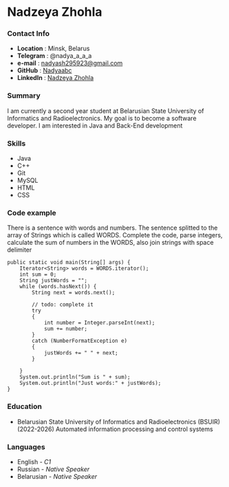 # Nadzeya Zhohla

### Contact Info

- **Location** : Minsk, Belarus
- **Telegram** : @nadya_a_a_a
- **e-mail** :  nadyash295923@gmail.com
- **GitHub** : [Nadyaabc](https://github.com/Nadyaabc)
- **LinkedIn** : [Nadzeya Zhohla](https://www.linkedin.com/in/%D0%BD%D0%B0%D0%B4%D0%B5%D0%B6%D0%B4%D0%B0-%D0%B6%D0%BE%D0%B3%D0%BB%D0%BE-ba4874271/)

### Summary
I am currently a second year student at Belarusian State University of Informatics and Radioelectronics.
My goal is to become a software developer.
I am interested in Java and Back-End development

### Skills
* Java
* C++
* Git
* MySQL
* HTML
* CSS

### Code example
There is a sentence with words and numbers. The sentence splitted to the array of Strings which is called WORDS. Complete the code, parse integers, calculate the sum of numbers in the WORDS, also join strings with space delimiter

    public static void main(String[] args) {
        Iterator<String> words = WORDS.iterator();
        int sum = 0;
        String justWords = "";
        while (words.hasNext()) {
            String next = words.next();

            // todo: complete it
            try
            {
                int number = Integer.parseInt(next);
                sum += number;
            }
            catch (NumberFormatException e)
            {
                justWords += " " + next;
            }

        }
        System.out.println("Sum is " + sum);
        System.out.println("Just words:" + justWords);
    }

### Education
- Belarusian State University of Informatics and Radioelectronics (BSUIR)
  (2022-2026) Automated information processing and control systems

### Languages
* English - *C1*
* Russian - *Native Speaker*
* Belarusian - *Native Speaker* 